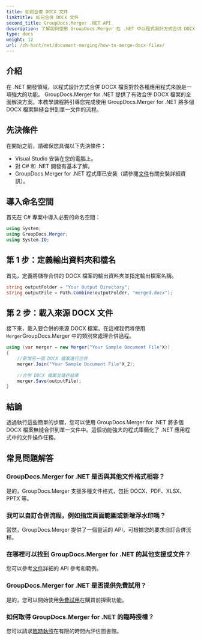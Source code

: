 ```yaml
---
title: 如何合併 DOCX 文件
linktitle: 如何合併 DOCX 文件
second_title: GroupDocs.Merger .NET API
description: 了解如何使用 GroupDocs.Merger 在 .NET 中以程式設計方式合併 DOCX 文件，從而有效地簡化文件操作任務。
type: docs
weight: 12
url: /zh-hant/net/document-merging/how-to-merge-docx-files/
---
```

## 介紹
在 .NET 開發領域，以程式設計方式合併 DOCX 檔案對於各種應用程式來說是一項強大的功能。 GroupDocs.Merger for .NET 提供了有效合併 DOCX 檔案的全面解決方案。本教學課程將引導您完成使用 GroupDocs.Merger for .NET 將多個 DOCX 檔案無縫合併到單一文件的流程。
## 先決條件
在開始之前，請確保您具備以下先決條件：
- Visual Studio 安裝在您的電腦上。
- 對 C# 和 .NET 開發有基本了解。
-  GroupDocs.Merger for .NET 程式庫已安裝（請參閱[文件](https://reference.groupdocs.com/merger/net/)有關安裝詳細資訊）。

## 導入命名空間
首先在 C# 專案中導入必要的命名空間：
```csharp
using System; 
using GroupDocs.Merger;
using System.IO;
```
## 第 1 步：定義輸出資料夾和檔名
首先，定義將儲存合併的 DOCX 檔案的輸出資料夾並指定輸出檔案名稱。
```csharp
string outputFolder = "Your Output Directory";
string outputFile = Path.Combine(outputFolder, "merged.docx");
```
## 第 2 步：載入來源 DOCX 文件
接下來，載入要合併的來源 DOCX 檔案。在這裡我們將使用`Merger`GroupDocs.Merger 中的類別來處理合併過程。
```csharp
using (var merger = new Merger("Your Sample Document File"X))
{
    //新增另一個 DOCX 檔案進行合併
    merger.Join("Your Sample Document File"X_2);
    
    //合併 DOCX 檔案並儲存結果
    merger.Save(outputFile);
}
```

## 結論
透過執行這些簡單的步驟，您可以使用 GroupDocs.Merger for .NET 將多個 DOCX 檔案無縫合併到單一文件中。這個功能強大的程式庫簡化了 .NET 應用程式中的文件操作任務。
## 常見問題解答
### GroupDocs.Merger for .NET 是否與其他文件格式相容？
是的，GroupDocs.Merger 支援多種文件格式，包括 DOCX、PDF、XLSX、PPTX 等。
### 我可以自訂合併流程，例如指定頁面範圍或新增浮水印嗎？
當然，GroupDocs.Merger 提供了一個靈活的 API，可根據您的要求自訂合併流程。
### 在哪裡可以找到 GroupDocs.Merger for .NET 的其他支援或文件？
您可以參考[文件](https://reference.groupdocs.com/merger/net/)詳細的 API 參考和範例。
### GroupDocs.Merger for .NET 是否提供免費試用？
是的，您可以開始使用[免費試用](https://releases.groupdocs.com/)在購買前探索功能。
### 如何取得 GroupDocs.Merger for .NET 的臨時授權？
您可以請求[臨時執照](https://purchase.groupdocs.com/temporary-license/)在有限的時間內評估圖書館。